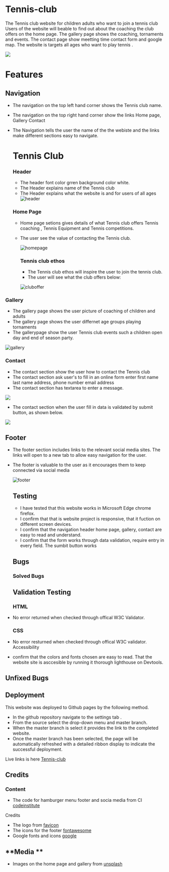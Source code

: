# Tennis-club
The  Tennis club website for children adults who want to join a tennis club
Users of the website will beable to find out about the coaching the club offers
on the home page. The gallery page shows the coaching, tornaments and events.
The contact page show meetting time  contact form and google map. The website
is targets all ages who want to play tennis .

![](  https://github.com/julielk/Tennis-club/blob/main/assets/documents/device3.PNG )






# **Features**
## **Navigation**
* The navigation on the top left hand corner shows the  Tennis club name.
* The navigation on the top right hand corner show the links Home page, Gallery
  Contact
* The Navigation  tells the user the name of the the webiste and  the links
  make different sections easy to navigate.

  # **Tennis Club**      
  ### **Header**
  * The header font color grren background color white.
  * The Header explains name of the Tennis club
  * The Header explains what the website is and for users of all ages
  ![header]()

  ### **Home Page**
  * Home page setions gives details of what Tennis club offers
    Tennis coaching , Tennis Equipment and Tennis competitions.
  * The user see the value of contacting the Tennis club.
    
    ![homepage](https://github.com/julielk/Tennis-club/blob/main/assets/documents/homepage3.PNG)

    ### **Tennis club ethos**
    * The Tennis club ethos will inspire the user to join  the tennis club.
    * The user will see  what the club offers below:
    
     ![cluboffer](https://github.com/julielk/Tennis-club/blob/main/assets/documents/Cluboffer.PNG )
    

### **Gallery**





 *  The gallery page shows the user picture of coaching of  children and adults
 *  The gallery page shows the user differnet age groups playing tornaments
 *  The gallerypage show  the user Tennis club events such a children open day
    and end of season party.

 ![gallery](https://github.com/julielk/Tennis-club/blob/main/assets/documents/gallery3.PNG)


    

### **Contact**  
* The contact section show the user how to contact the Tennis club
*  The  contact section ask user's to fill in an online form
  enter first name last name address, phone number email address
* The contact section has textarea to enter a message.

![]( https://github.com/julielk/Tennis-club/blob/main/assets/documents/form1.PNG)






* The contact section when the user  fill in data is validated by
  submit button, as shown below.






![]( https://github.com/julielk/Tennis-club/blob/main/assets/documents/formdata2.png  )




   ## **Footer**

* The footer section includes links to the relevant social media sites. The links will open 
   to a new tab to allow easy navigation for the user.
* The footer is valuable to the user as it encourages them to keep connected via social media

   ![footer](https://github.com/julielk/Tennis-club/blob/main/assets/documents/footer1.PNG)


  ## **Testing**
  * I have tested that this website works in Microsoft Edge chrome firefox.
  * I confirm that that is website project is responsive, that it
    fuction on different screen devices.
  * I confirm that the navigation header home page, gallery, contact
    are easy to read and understand.
  * I confirm that the form works through data validation, require entry
    in every field. The sumbit button works

  ## **Bugs**
  ### **Solved Bugs**





  ## **Validation Testing**
  ### **HTML**
* No error returned  when checked through offical W3C Validator.
  ### **CSS**
* No error resturned when checked through offical W3C validator.
  Accessibility
*  confirm that the colors and fonts chosen are easy to read. That the
   website site is asccesible by running it thorough lighthouse on Devtools.

## **Unfixed Bugs**


## **Deployment**
This website was deployed to Github pages by the following method.
*  In the github repository navigate  to the  settings tab .
*  From the source select the drop-down menu  and master branch.
*  When the master branch is select it provides the link to the
  completed website.
* Once the master branch has been selected, the page will be automatically refreshed with a detailed ribbon display to indicate the successful deployment.

Live links is here [Tennis-club]( https://julielk.github.io/Tennis-club/ )


## **Credits**

### **Content**
* The code for hamburger menu footer and socia media from CI [codeinstitute](https://code-institute-org.github.io/love-running-2.0/index.html)

Credits
* The logo from  [favicon](https://favicon.io/)
* The icons for the footer [fontawesome](https://fontawesome.com/ )
* Google fonts and icons [google](https://fonts.google.com/icons)

## **Media **
* Images on the home page and gallery from [unsplash](https://unsplash.com/s/photos/tennis)


  

  
    
  



    
  
  








 


  
